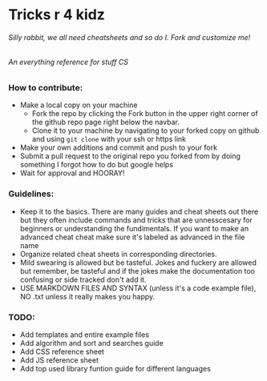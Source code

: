 # Tricks r 4 kidz
###### Silly rabbit, we all need cheatsheets and so do I.  Fork and customize me!
###### An everything reference for stuff CS

### How to contribute:
- Make a local copy on your machine
  - Fork the repo by clicking the Fork button in the upper right corner of the github repo page right below the navbar.  
  - Clone it to your machine by navigating to your forked copy on github and using `git clone` with your ssh or https link
- Make your own additions and commit and push to your fork
- Submit a pull request to the original repo you forked from by doing something I forgot how to do but google helps
- Wait for approval and HOORAY!



### Guidelines:
- Keep it to the basics.  There are many guides and cheat sheets out there but they often include commands and tricks that are unnesscesary for beginners or understanding the fundimentals.  If you want to make an advanced cheat cheat make sure it's labeled as advanced in the file name
- Organize related cheat sheets in corresponding directories. 
- Mild swearing is allowed but be tasteful. Jokes and fuckery are allowed but remember, be tasteful and if the jokes make the documentation too confusing or side tracked don't add it.
- USE MARKDOWN FILES AND SYNTAX (unless it's a code example file), NO .txt unless it really makes you happy.

### TODO:
- Add templates and entire example files
- Add algorithm and sort and searches guide
- Add CSS reference sheet
- Add JS reference sheet
- Add top used library funtion guide for different languages
